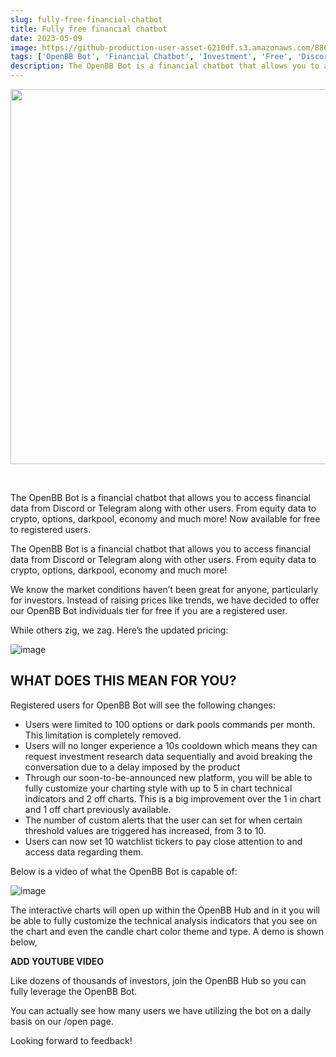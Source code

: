 ```yaml
---
slug: fully-free-financial-chatbot
title: Fully free financial chatbot
date: 2023-05-09
image: https://github-production-user-asset-6210df.s3.amazonaws.com/88618738/280554646-7c937b83-3087-4bf9-8c06-27f7e042ad04.png
tags: ['OpenBB Bot', 'Financial Chatbot', 'Investment', 'Free', 'Discord', 'Telegram', 'Equity', 'Crypto', 'Options', 'Darkpool', 'Economy']
description: The OpenBB Bot is a financial chatbot that allows you to access financial data from Discord or Telegram along with other users. From equity data to crypto, options, darkpool, economy and much more! Now available for free to registered users.
---
```


<p align="center">
    <img width="600" src="https://github-production-user-asset-6210df.s3.amazonaws.com/88618738/280554646-7c937b83-3087-4bf9-8c06-27f7e042ad04.png"/>
</p>

<br />

The OpenBB Bot is a financial chatbot that allows you to access financial data from Discord or Telegram along with other users. From equity data to crypto, options, darkpool, economy and much more! Now available for free to registered users.

<!-- truncate -->

<div style={{borderTop: '1px solid #21af90', margin: '1.5em 0'}} />

The OpenBB Bot is a financial chatbot that allows you to access financial data from Discord or Telegram along with other users. From equity data to crypto, options, darkpool, economy and much more!

We know the market conditions haven’t been great for anyone, particularly for investors. Instead of raising prices like trends, we have decided to offer our OpenBB Bot individuals tier for free if you are a registered user.

While others zig, we zag. Here’s the updated pricing:

![image](https://github.com/Meg1211/my-website/assets/88618738/7c937b83-3087-4bf9-8c06-27f7e042ad04)

## WHAT DOES THIS MEAN FOR YOU?

Registered users for OpenBB Bot will see the following changes:

- Users were limited to 100 options or dark pools commands per month. This limitation is completely removed.
- Users will no longer experience a 10s cooldown which means they can request investment research data sequentially and avoid breaking the conversation due to a delay imposed by the product
- Through our soon-to-be-announced new platform, you will be able to fully customize your charting style with up to 5 in chart technical indicators and 2 off charts. This is a big improvement over the 1 in chart and 1 off chart previously available.
- The number of custom alerts that the user can set for when certain threshold values are triggered has increased, from 3 to 10.
- Users can now set 10 watchlist tickers to pay close attention to and access data regarding them.

Below is a video of what the OpenBB Bot is capable of:

![image](https://github.com/Meg1211/my-website/assets/88618738/d25cabf3-1f67-4339-8913-a773f4a95f87)

The interactive charts will open up within the OpenBB Hub and in it you will be able to fully customize the technical analysis indicators that you see on the chart and even the candle chart color theme and type. A demo is shown below,

**ADD YOUTUBE VIDEO**

Like dozens of thousands of investors, join the OpenBB Hub so you can fully leverage the OpenBB Bot.

You can actually see how many users we have utilizing the bot on a daily basis on our /open page.

Looking forward to feedback!
